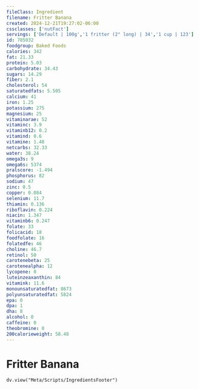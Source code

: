 ```yaml
---
fileClass: Ingredient
filename: Fritter Banana
created: 2024-12-21T19:27:02-06:00
cssclasses: ['nutFact']
servings: ['Default | 100g','1 fritter (2" long) | 34','1 cup | 123']
id: 785032
foodgroup: Baked Foods
calories: 342
fat: 21.33
protein: 5.03
carbohydrate: 34.43
sugars: 14.29
fiber: 2.1
cholesterol: 54
saturatedfats: 5.505
calcium: 41
iron: 1.25
potassium: 275
magnesium: 25
vitaminarae: 52
vitaminc: 3.9
vitaminb12: 0.2
vitamind: 0.6
vitamine: 1.48
netcarbs: 32.33
water: 38.24
omega3s: 9
omega6s: 5374
pralscore: -1.494
phosphorus: 82
sodium: 47
zinc: 0.5
copper: 0.084
selenium: 11.7
thiamin: 0.136
riboflavin: 0.224
niacin: 1.347
vitaminb6: 0.247
folate: 33
folicacid: 18
foodfolate: 16
folatedfe: 46
choline: 46.7
retinol: 50
carotenebeta: 25
carotenealpha: 12
lycopene: 0
luteinzeaxanthin: 84
vitamink: 11.6
monounsaturatedfat: 8673
polyunsaturatedfat: 5824
epa: 0
dpa: 1
dha: 8
alcohol: 0
caffeine: 0
theobromine: 0
200calorieweight: 58.48
---
```


# Fritter Banana

```dataviewjs
dv.view("Meta/Scripts/IngredientsFooter")
```